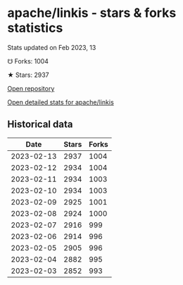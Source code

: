 # apache/linkis - stars & forks statistics

Stats updated on Feb 2023, 13

☋ Forks: 1004

★ Stars: 2937

[Open repository](https://github.com/apache/linkis)

[Open detailed stats for apache/linkis](https://reviewgithub.com/rep/apache/linkis)

## Historical data
| Date | Stars | Forks |
|------|-------|-------|
| 2023-02-13 | 2937 | 1004 | 
| 2023-02-12 | 2934 | 1004 | 
| 2023-02-11 | 2934 | 1003 | 
| 2023-02-10 | 2934 | 1003 | 
| 2023-02-09 | 2925 | 1001 | 
| 2023-02-08 | 2924 | 1000 | 
| 2023-02-07 | 2916 | 999 | 
| 2023-02-06 | 2914 | 996 | 
| 2023-02-05 | 2905 | 996 | 
| 2023-02-04 | 2882 | 995 | 
| 2023-02-03 | 2852 | 993 | 

